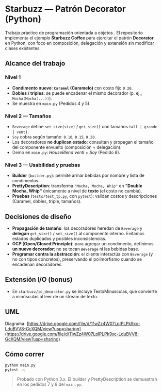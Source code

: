 # Starbuzz — Patrón Decorator (Python)

Trabajo práctico de programación orientada a objetos . El repositorio implementa el ejemplo **Starbuzz Coffee** para ejercitar el patrón **Decorator** en Python, con foco en composición, delegación y extensión sin modificar clases existentes.

## Alcance del trabajo

### Nivel 1

* **Condimento nuevo: `Caramel` (Caramelo)** con costo fijo `0.20`.
* **Dobles / triples**: se puede encadenar el mismo decorador (p. ej., `Mocha(Mocha(...))`).
* Se muestra en `main.py` (Pedidos 4 y 5).

### Nivel 2 — Tamaños

* `Beverage` define `set_size(size)` / `get_size()` con tamaños `tall | grande | venti`.
* `Soy` cobra según tamaño: `0.10`, `0.15`, `0.20`.
* Los decoradores **no duplican estado**: consultan y propagan el tamaño del componente envuelto (composición + delegación).
* Demo en `main.py`: *HouseBlend venti + Soy* (Pedido 6).

### Nivel 3 — Usabilidad y pruebas

* **Builder** (`builder.py`): permite armar bebidas por nombre y lista de condimentos.
* **PrettyDescription**: transforma `"Mocha, Mocha, Whip"` en **"Double Mocha, Whip"** únicamente a nivel de **texto** (el costo no cambia).
* **Pruebas** (`tests/test_tp.py`, con `pytest`): validan costos y descripciones (Caramel, dobles, triple, tamaños).

## Decisiones de diseño

* **Propagación de tamaño**: los decoradores heredan de `Beverage` y **delegan** `get_size()` / `set_size()` al componente interno. Evitamos estados duplicados y posibles inconsistencias.
* **OCP (Open/Closed Principle)**: para agregar un condimento, definimos **un nuevo decorador**; no se tocan `Beverage` ni las bebidas base.
* **Programar contra la abstracción**: el cliente interactúa con `Beverage` (y no con tipos concretos), preservando el polimorfismo cuando se encadenan decoradores.

## Extensión I/O (bonus)

* En `starbuzz/io_decorator.py` se incluye  TextoMinusculas, que convierte a minúsculas al leer de un stream de texto.

## UML

Diagrama:
[https://drive.google.com/file/d/11wZz4W07LpIPLPk9xc-LduBVV8-GcXQM/view?usp=sharing](https://drive.google.com/file/d/11wZz4W07LpIPLPk9xc-LduBVV8-GcXQM/view?usp=sharing)

## Cómo correr

```bash
python main.py
pytest -q
```

> Probado con Python 3.x. El builder y PrettyDescription se demuestran en los pedidos 7 y 8 del `main.py`.


